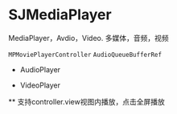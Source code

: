 # SJMediaPlayer
MediaPlayer，Avdio，Video. 多媒体，音频，视频

`MPMoviePlayerController` `AudioQueueBufferRef`

* AudioPlayer

* VideoPlayer

** 支持controller.view视图内播放，点击全屏播放
